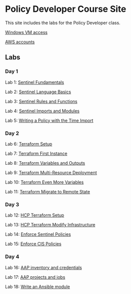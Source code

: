 # Policy Developer Course Site

This site includes the labs for the Policy Developer class.

[Windows VM access](VM_access.md)

[AWS accounts](https://docs.google.com/spreadsheets/d/18BfLnLeWcqQdujzK9TJdhEzRXunk20yRhPEwwAhMLj4/edit?usp=sharing)

## Labs

### Day 1   
Lab 1: [Sentinel Fundamentals](labs/sentinel-fundamentals/index.md)

Lab 2: [Sentinel Language Basics](labs/sentinel-language-basics/index.md)

Lab 3: [Sentinel Rules and Functions](labs/sentinel-rules-and-functions/index.md)

Lab 4: [Sentinel Imports and Modules](labs/sentinel-imports-and-modules/index.md)

Lab 5: [Writing a Policy with the Time Import](labs/sentinel-time-import/index.md)

### Day 2

Lab 6: [Terraform Setup](labs/tf-setup/index.md)

Lab 7: [Terraform First Instance](labs/tf-first-instance/index.md)

Lab 8: [Terraform Variables and Outputs](labs/tf-variables-and-output/index.md)

Lab 9: [Terraform Multi-Resource Deployment](labs/tf-more-variables/index.md)

Lab 10: [Terraform Even More Variables](labs/tf-even-more-variables/index.md)

Lab 11: [Terraform Migrate to Remote State](labs/tf-remote-state/index.md)

### Day 3
Lab 12: [HCP Terraform Setup](labs/hcp-tf-setup/index.md)   

Lab 13: [HCP Terraform Modify Infrastructure](labs/hcp-tf-modify/index.md)   

Lab 14: [Enforce Sentinel Policies](labs/hcp-tf-sentinel-enforce/index.md)   

Lab 15: [Enforce CIS Policies](labs/hcp-tf-cis-enforce/index.md)   

### Day 4
Lab 16: [AAP inventory and credentials](labs/aap-inventory-creds-ad-hoc/)  

Lab 17: [AAP projects and jobs](labs/aap-projects-templates-jobs/)  

Lab 18: [Write an Ansible module](labs/gh_module/)   

